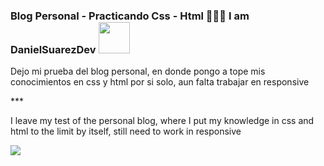 ### Blog Personal - Practicando Css - Html 👨🏻‍💻 I am DanielSuarezDev <img src="https://media.giphy.com/media/12oufCB0MyZ1Go/giphy.gif" width="50">

<p>Dejo mi prueba del blog personal, en donde pongo a tope mis conocimientos en css y html por si solo, aun falta trabajar en responsive</p>
***
<p>I leave my test of the personal blog, where I put my knowledge in css and html to the limit by itself, still need to work in responsive</p>

<img src="https://user-images.githubusercontent.com/65202664/89088682-46b76780-d35f-11ea-8b73-2092d68dda18.gif" />

